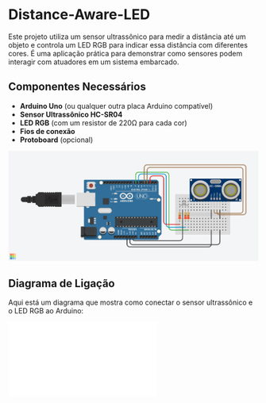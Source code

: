 # Distance-Aware-LED

Este projeto utiliza um sensor ultrassônico para medir a distância até um objeto e controla um LED RGB para indicar essa distância com diferentes cores. É uma aplicação prática para demonstrar como sensores podem interagir com atuadores em um sistema embarcado.

## Componentes Necessários

- **Arduino Uno** (ou qualquer outra placa Arduino compatível)
- **Sensor Ultrassônico HC-SR04**
- **LED RGB** (com um resistor de 220Ω para cada cor)
- **Fios de conexão**
- **Protoboard** (opcional)

![Componentes Necessários](docs/Sensor%20UltraSonic%20com%20RGB.png)

## Diagrama de Ligação

Aqui está um diagrama que mostra como conectar o sensor ultrassônico e o LED RGB ao Arduino:

![Diagrama de Ligação](docs/Sensor%20UltraSonic%20com%20RGB.pdf)
